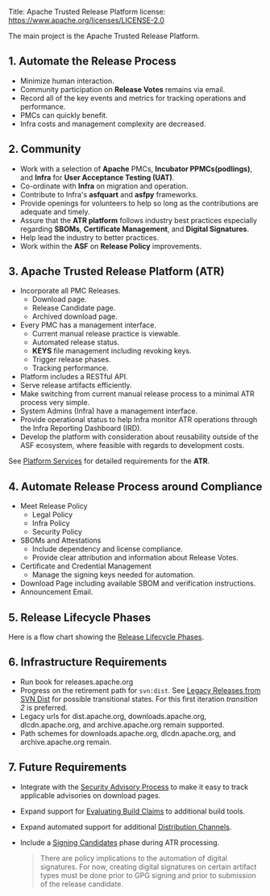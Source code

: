 Title: Apache Trusted Release Platform
license: https://www.apache.org/licenses/LICENSE-2.0

The main project is the Apache Trusted Release Platform.

## 1. Automate the Release Process

   - Minimize human interaction.
   - Community participation on **Release Votes** remains via email.
   - Record all of the key events and metrics for tracking operations and performance.
   - PMCs can quickly benefit.
   - Infra costs and management complexity are decreased.

## 2. Community

   - Work with a selection of **Apache** PMCs, **Incubator PPMCs(podlings)**, and **Infra** for **User Acceptance Testing (UAT)**.
   - Co-ordinate with **Infra** on migration and operation.
   - Contribute to Infra's **asfquart** and **asfpy** frameworks.
   - Provide openings for volunteers to help so long as the contributions are adequate and timely.
   - Assure that the **ATR platform** follows industry best practices especially regarding **SBOMs**,
     **Certificate Management**, and **Digital Signatures**.
   - Help lead the industry to better practices.
   - Work within the **ASF** on **Release Policy** improvements. 

## 3. Apache Trusted Release Platform (ATR)

   - Incorporate all PMC Releases.
     - Download page.
     - Release Candidate page.
     - Archived download page.
   - Every PMC has a management interface.
     - Current manual release practice is viewable.
     - Automated release status.
     - **KEYS** file management including revoking keys.
     - Trigger release phases.
     - Tracking performance.
   - Platform includes a RESTful API.
   - Serve release artifacts efficiently.
   - Make switching from current manual release process to a minimal ATR process very simple.
   - System Admins (Infra) have a management interface.
   - Provide operational status to help Infra monitor ATR operations through the Infra Reporting Dashboard (IRD).
   - Develop the platform with consideration about reusability outside of the ASF ecosystem, where feasible with regards to development costs.

   See [Platform Services](platform.md) for detailed requirements for the **ATR**.

## 4. Automate Release Process around Compliance

   - Meet Release Policy
     - Legal Policy
     - Infra Policy
     - Security Policy
   - SBOMs and Attestations
     - Include dependency and license compliance.
     - Provide clear attribution and information about Release Votes.
   - Certificate and Credential Management
     - Manage the signing keys needed for automation.
   - Download Page including available SBOM and verification instructions.
   - Announcement Email.

## 5. Release Lifecycle Phases

   Here is a flow chart showing the [Release Lifecycle Phases](https://github.com/apache/tooling-docs/blob/main/apache-trusted-release/lifecycle.md).

## 6. Infrastructure Requirements

   - Run book for releases.apache.org
   - Progress on the retirement path for `svn:dist`. See [Legacy Releases from SVN Dist](https://github.com/apache/tooling-docs/blob/main/apache-trusted-release/svn-dist.md)
     for possible transitional states. For this first iteration _transition 2_ is preferred.
   - Legacy urls for dist.apache.org, downloads.apache.org, dlcdn.apache.org, and archive.apache.org remain supported.
   - Path schemes for downloads.apache.org, dlcdn.apache.org, and archive.apache.org remain.

## 7. Future Requirements

   - Integrate with the [Security Advisory Process](https://github.com/apache/tooling-docs/blob/main/apache-trusted-release/advisory-process.md) to make it easy to track applicable advisories on download pages.
   - Expand support for [Evaluating Build Claims](https://github.com/apache/tooling-docs/blob/main/apache-trusted-release/evaluate.md) to additional build tools.
   - Expand automated support for additional [Distribution Channels](https://github.com/apache/tooling-docs/blob/main/apache-trusted-release/distributions.md).
   - Include a [Signing Candidates](https://github.com/apache/tooling-docs/blob/main/apache-trusted-release/digital-signatures.md) phase during ATR processing. 

     > There are policy implications to the automation of digital signatures.
     > For now, creating digital signatures on certain artifact types must be done prior to GPG signing and
     > prior to submission of the release candidate.

